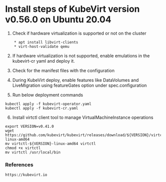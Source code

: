 
# Install steps of KubeVirt version v0.56.0 on Ubuntu 20.04

1. Check if hardware virtualization is supported or not on the cluster

```
    * apt install libvirt-clients
    * virt-host-validate qemu
```

2. If hardware virtualization is not supported, enable emulations in the 
    kubevirt-cr yaml and deploy it.

3. Check for the manifest files with the configuration

4. During KubeVirt deploy, enable features like DataVolumes and LiveMigration using 
   featureGates option under spec.configuration

5. Run below deployment commands

```
kubectl apply -f kubevirt-operator.yaml
kubectl apply -f kubevirt-cr.yaml
```

6. Install virtctl client tool to manage VirtualMachineInstance operations

```
export VERSION=v0.41.0
wget https://github.com/kubevirt/kubevirt/releases/download/${VERSION}/virtctl-${VERSION}-linux-amd64
mv virtctl-${VERSION}-linux-amd64 virtctl
chmod +x virtctl
mv virtctl /usr/local/bin
```


### References
```
https://kubevirt.io
```
